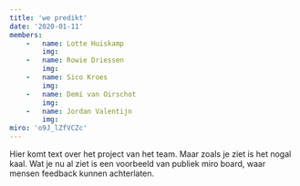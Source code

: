 ```yaml
---
title: 'we predikt'
date: '2020-01-11'
members:
    -   name: Lotte Huiskamp
        img:
    -   name: Rowie Driessen
        img:
    -   name: Sico Kroes
        img:
    -   name: Demi van Oirschot
        img: 
    -   name: Jordan Valentijn
        img: 
miro: 'o9J_lZfVCZc'
---
```


Hier komt text over het project van het team. Maar zoals je ziet is het nogal kaal. Wat je nu al ziet is een voorbeeld van publiek miro board, waar mensen feedback kunnen achterlaten.



